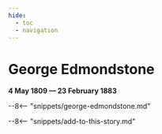```yaml
---
hide:
  - toc
  - navigation 
---
```


# George Edmondstone

**4 May 1809 — 23 February 1883**

--8<-- "snippets/george-edmondstone.md"

--8<-- "snippets/add-to-this-story.md"